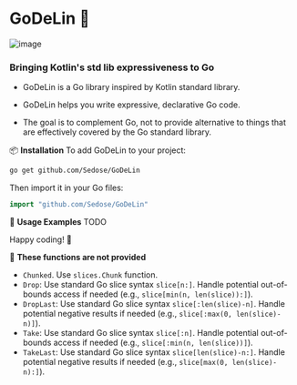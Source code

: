 # GoDeLin 🚀

![image](https://github.com/user-attachments/assets/faf33897-e11a-4727-805d-8e2905799131)

### Bringing Kotlin's std lib expressiveness to Go

- GoDeLin is a Go library inspired by Kotlin standard library.

- GoDeLin helps you write expressive, declarative Go code.

- The goal is to complement Go, not to provide alternative to things that are effectively covered by the Go standard library.

📦 **Installation**
To add GoDeLin to your project:

```bash
go get github.com/Sedose/GoDeLin
```

Then import it in your Go files:

```go
import "github.com/Sedose/GoDeLin"
```

🔧 **Usage Examples**
TODO

Happy coding! 🚀

📝 **These functions are not provided**
-   `Chunked`. Use `slices.Chunk` function.
-   `Drop`: Use standard Go slice syntax `slice[n:]`. Handle potential out-of-bounds access if needed (e.g., `slice[min(n, len(slice)):]`).
-   `DropLast`: Use standard Go slice syntax `slice[:len(slice)-n]`. Handle potential negative results if needed (e.g., `slice[:max(0, len(slice)-n)]`).
-   `Take`: Use standard Go slice syntax `slice[:n]`. Handle potential out-of-bounds access if needed (e.g., `slice[:min(n, len(slice))]`).
-   `TakeLast`: Use standard Go slice syntax `slice[len(slice)-n:]`. Handle potential negative results if needed (e.g., `slice[max(0, len(slice)-n):]`).
